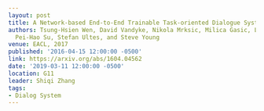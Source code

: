 ```yaml
---
layout: post
title: A Network-based End-to-End Trainable Task-oriented Dialogue System
authors: Tsung-Hsien Wen, David Vandyke, Nikola Mrksic, Milica Gasic, Lina M. Rojas-Barahona,
  Pei-Hao Su, Stefan Ultes, and Steve Young
venue: EACL, 2017
published: '2016-04-15 12:00:00 -0500'
link: https://arxiv.org/abs/1604.04562
date: '2019-03-11 12:00:00 -0500'
location: G11
leader: Shiqi Zhang
tags:
- Dialog System
---
```

